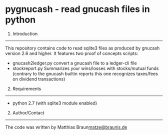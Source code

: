 pygnucash - read gnucash files in python
========================================

1. Introduction
---------------

This repository contains code to read sqlite3 files as produced by gnucash
version 2.6 and higher. It features two proof of concepts scripts:

* gnucash2ledger.py convert a gnucash file to a ledger-cli file
* stockreport.py Summarizes your wins/losses with stocks/mutual funds (contrary to the gnucash builtin reports this one recognizes taxes/fees on dividend transactions)

2. Requirements
---------------

* python 2.7 (with sqlite3 module enabled)

2. Author/Contact
-----------------

The code was written by Matthias Braun<matze@braunis.de>
